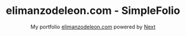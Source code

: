 <h1 align="center">
  elimanzodeleon.com - SimpleFolio
</h1>
<p align="center">
  My portfolio <a href="https://elimanzodeleon.com" target="_blank">elimanzodeleon.com</a> powered by <a href="https://nextjs.org/" target="_blank">Next</a>
</p>
